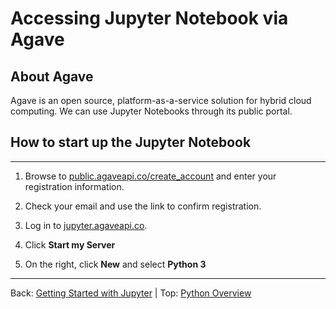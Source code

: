 # Accessing Jupyter Notebook via Agave

## About Agave

 Agave is an open source, platform-as-a-service solution for hybrid cloud computing.  We can use Jupyter Notebooks through its public portal.


## How to start up the Jupyter Notebook

---
1. Browse to [public.agaveapi.co/create_account](https://public.agaveapi.co/create_account) and enter your registration information.

2. Check your email and use the link to confirm registration.

3. Log in to [jupyter.agaveapi.co](https://jupyter.agaveapi.co).

4. Click **Start my Server**

5. On the right, click **New** and select **Python 3**

---

Back: [Getting Started with Jupyter](intro_to_python_011_jupyter.md) | Top: [Python Overview](intro_to_python.md)
